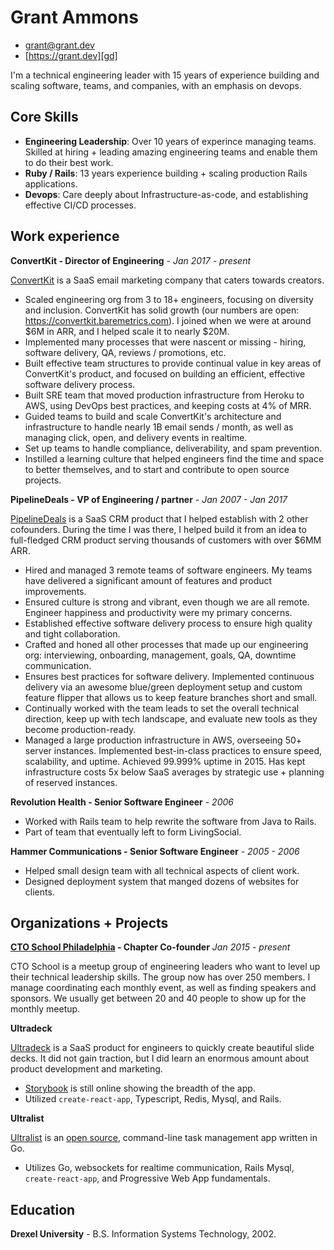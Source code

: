 # Grant Ammons

* grant@grant.dev
* [https://grant.dev][gd]

I'm a technical engineering leader with 15 years of experience building and scaling software, teams, and companies, with an emphasis on devops. 

## Core Skills

* **Engineering Leadership**: Over 10 years of experince managing teams.  Skilled at hiring + leading amazing engineering teams and enable them to do their best work.
* **Ruby / Rails**: 13 years experience building + scaling production Rails applications.
* **Devops**:  Care deeply about Infrastructure-as-code, and establishing effective CI/CD processes.

## Work experience

**ConvertKit - Director of Engineering** - *Jan 2017 - present*

[ConvertKit][ck] is a SaaS email marketing company that caters towards creators.

* Scaled engineering org from 3 to 18+ engineers, focusing on diversity and inclusion. ConvertKit has solid growth (our numbers are open: https://convertkit.baremetrics.com). I joined when we were at around $6M in ARR, and I helped scale it to nearly $20M.
* Implemented many processes that were nascent or missing - hiring, software delivery, QA, reviews / promotions, etc.
* Built effective team structures to provide continual value in key areas of ConvertKit's product, and focused on building an efficient, effective software delivery process.
* Built SRE team that moved production infrastructure from Heroku to AWS, using DevOps best practices, and keeping costs at 4% of MRR.
* Guided teams to build and scale ConvertKit's architecture and infrastructure to handle nearly 1B email sends / month, as well as managing click, open, and delivery events in realtime.
* Set up teams to handle compliance, deliverability, and spam prevention.
* Instilled a learning culture that helped engineers find the time and space to better themselves, and to start and contribute to open source projects.


**PipelineDeals - VP of Engineering / partner** - *Jan 2007 - Jan 2017*

[PipelineDeals][pd] is a SaaS CRM product that I helped establish with 2 other cofounders.  During the time I was there, I helped build it from an idea to full-fledged CRM product serving thousands of customers with over $6MM ARR.

* Hired and managed 3 remote teams of software engineers.  My teams have delivered a significant amount of features and product improvements.
* Ensured culture is strong and vibrant, even though we are all remote.  Engineer happiness and productivity were my primary concerns.
* Established effective software delivery process to ensure high quality and tight collaboration. 
* Crafted and honed all other processes that made up our engineering org: interviewing, onboarding, management, goals, QA, downtime communication.
* Ensures best practices for software delivery.  Implemented continuous delivery via an awesome blue/green deployment setup and custom feature flipper that allows us to keep feature branches short and small.
* Continually worked with the team leads to set the overall technical direction, keep up with tech landscape, and evaluate new tools as they become production-ready.
* Managed a large production infrastructure in AWS, overseeing 50+ server instances.  Implemented best-in-class practices to ensure speed, scalability, and uptime.   Achieved 99.999% uptime in 2015.  Has kept infrastructure costs 5x below SaaS averages by strategic use + planning of reserved instances.

**Revolution Health - Senior Software Engineer** - *2006*

* Worked with Rails team to help rewrite the software from Java to Rails.
* Part of team that eventually left to form LivingSocial.

**Hammer Communications - Senior Software Engineer** - *2005 - 2006*

* Helped small design team with all technical aspects of client work.
* Designed deployment system that manged dozens of websites for clients.

## Organizations + Projects

**[CTO School Philadelphia][cto] - Chapter Co-founder** *Jan 2015 - present*

CTO School is a meetup group of engineering leaders who want to level up their technical leadership skills.  The group now has over 250 members.  I manage coordinating each monthly event, as well as finding speakers and sponsors.   We usually get between 20 and 40 people to show up for the monthly meetup.

**Ultradeck**

[Ultradeck][ud] is a SaaS product for engineers to quickly create beautiful slide decks. It did not gain traction, but I did learn an enormous amount about product development and marketing.

* [Storybook][uds] is still online showing the breadth of the app.
* Utilized `create-react-app`, Typescript, Redis, Mysql, and Rails.

**Ultralist**

[Ultralist][ul] is an [open source][ulo], command-line task management app written in Go.

* Utilizes Go, websockets for realtime communication, Rails Mysql, `create-react-app`, and Progressive Web App fundamentals.

## Education

**Drexel University** - B.S. Information Systems Technology, 2002.

[ck]: https://convertkit.com
[pd]: https://pipelinedeals.com
[cto]: https://www.meetup.com/cto-connection-philadelphia/
[ud]: https://ultradeck.co/
[uds]: https://stories.ultradeck.co/
[ul]: https://ultralist.io
[ulo]: https://github.com/ultralist
[gd]: https://grant.dev
